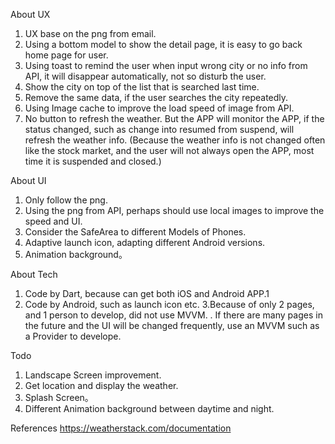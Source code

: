 About UX
 1. UX base on the png from email.
 2. Using a bottom model to show the detail page, it is easy to go back home page for user.
 3. Using toast to remind the user when input wrong city or no info from API, it will disappear automatically, not so disturb the user.
 4. Show the city on top of the list that is searched last time.
 5. Remove the same data, if the user searches the city repeatedly.
 6. Using Image cache to improve the load speed of image from API.
 7. No button to refresh the weather. But the APP will monitor the APP, if the status changed, such as change into resumed from suspend, will refresh the weather info. (Because the weather info is not changed often like the stock market, and the user will not always open the APP, most time it is suspended and closed.)
 

 About UI
 1. Only follow the png.
 2. Using the png from API, perhaps should use local images to improve the speed and UI.
 3. Consider the SafeArea to different Models of Phones.
 4. Adaptive launch icon, adapting different Android versions.
 5. Animation background。

 About Tech
 1. Code by Dart, because can get both iOS and Android APP.1
 2. Code by Android, such as launch icon etc.
 3.Because of only 2 pages, and 1 person to develop, did not use MVVM. . If there are many pages in the future and the UI will be changed frequently, use an MVVM such as a Provider to develope.


 Todo
 1. Landscape Screen improvement.
 2. Get location and display the weather.
 3. Splash Screen。
 4. Different Animation background between daytime and night.
 

 References
 https://weatherstack.com/documentation
